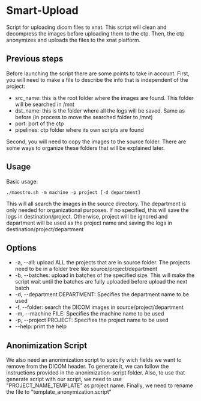 # Smart-Upload

Script for uploading dicom files to xnat. This script will clean and decompress the images before uploading them to the ctp. Then, the ctp anonymizes and uploads the files to the xnat platform.

## Previous steps

Before launching the script there are some points to take in account. First, you will need to make a file to describe the info that is independent of the project:

* src_name: this is the root folder where the images are found. This folder will be searched in /mnt
* dst_name: this is the folder where all the logs will be saved. Same as before (in process to move the searched folder to /mnt)
* port: port of the ctp
* pipelines: ctp folder where its own scripts are found

Second, you will need to copy the images to the source folder. There are some ways to organize these folders that will be explained  later.

## Usage

Basic usage:
``` [sh]
./maestro.sh -m machine -p project [-d department]
```
This will all search the images in the source directory. The department is only needed for organizational purposes. If no specified, this will save the logs in destination/project. Otherwise, project will be ignored and department will be used as the project name and saving the logs in destination/project/department

## Options

* -a, --all: upload ALL the projects that are in source folder. The projects need to be in a folder tree like source/project/department
* -b, --batches: upload in batches of the specified size. This will make the script wait until the batches are fully uploaded before upload the next batch
* -d, --department DEPARTMENT: Specifies the department name to be used
* -f, --folder: search the DICOM images in source/project/department
* -m, --machine FILE: Specifies the machine name to be used
* -p, --project PROJECT: Specifies the project name to be used
* --help: print the help

## Anonimization Script

We also need an anonimization script to specify wich fields we want to remove from the DICOM header. To generate it, we can follow the instructions provided in the anonimization-script folder. Also, to use that generate script with our script, we need to use "PROJECT_NAME_TEMPLATE" as project name. Finally, we need to rename the file to "template_anonymization.script"
